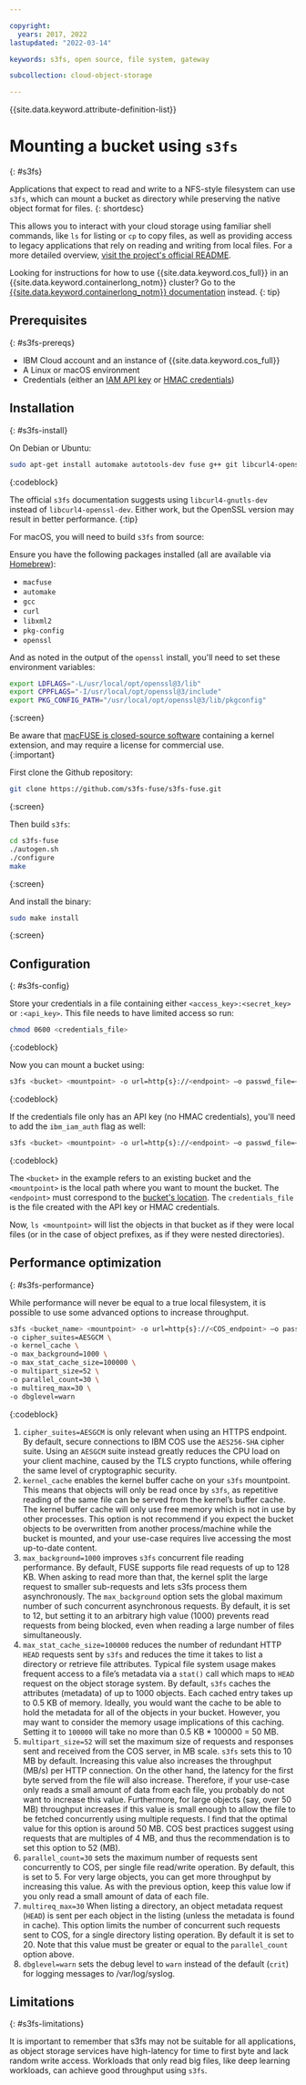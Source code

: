 ```yaml
---

copyright:
  years: 2017, 2022
lastupdated: "2022-03-14"

keywords: s3fs, open source, file system, gateway

subcollection: cloud-object-storage

---
```


{{site.data.keyword.attribute-definition-list}}

# Mounting a bucket using `s3fs`
{: #s3fs}

Applications that expect to read and write to a NFS-style filesystem can use `s3fs`, which can mount a bucket as directory while preserving the native object format for files. 
{: shortdesc}

This allows you to interact with your cloud storage using familiar shell commands, like `ls` for listing or `cp` to copy files, as well as providing access to legacy applications that rely on reading and writing from local files. For a more detailed overview, [visit the project's official README](https://github.com/s3fs-fuse/s3fs-fuse).

Looking for instructions for how to use {{site.data.keyword.cos_full}} in an {{site.data.keyword.containerlong_notm}} cluster? Go to the [{{site.data.keyword.containerlong_notm}} documentation](/docs/containers?topic=containers-object_storage) instead. 
{: tip}

## Prerequisites
{: #s3fs-prereqs}

* IBM Cloud account and an instance of {{site.data.keyword.cos_full}}
* A Linux or macOS environment
* Credentials (either an [IAM API key](/docs/cloud-object-storage/iam?topic=cloud-object-storage-iam-overview) or [HMAC credentials](/docs/cloud-object-storage?topic=cloud-object-storage-uhc-hmac-credentials-main))

## Installation
{: #s3fs-install}

On Debian or Ubuntu: 

```sh
sudo apt-get install automake autotools-dev fuse g++ git libcurl4-openssl-dev libfuse-dev libssl-dev libxml2-dev make pkg-config
```
{:codeblock}

The official `s3fs` documentation suggests using `libcurl4-gnutls-dev` instead of `libcurl4-openssl-dev`. Either work, but the OpenSSL version may result in better performance. 
{:tip}

For macOS, you will need to build `s3fs` from source:

Ensure you have the following packages installed (all are available via [Homebrew](https://brew.sh)):

- `macfuse`
- `automake`
- `gcc`
- `curl`
- `libxml2`
- `pkg-config`
- `openssl`

And as noted in the output of the `openssl` install, you'll need to set these environment variables:

```sh
export LDFLAGS="-L/usr/local/opt/openssl@3/lib"
export CPPFLAGS="-I/usr/local/opt/openssl@3/include"
export PKG_CONFIG_PATH="/usr/local/opt/openssl@3/lib/pkgconfig"
```
{:screen}

Be aware that [macFUSE is closed-source software](https://osxfuse.github.io) containing a kernel extension, and may require a license for commercial use.   
{:important}

First clone the Github repository:

```sh
git clone https://github.com/s3fs-fuse/s3fs-fuse.git 
```
{:screen}

Then build `s3fs`:

```sh
cd s3fs-fuse
./autogen.sh
./configure
make
```
{:screen}

And install the binary:

```sh
sudo make install
```
{:screen}

## Configuration
{: #s3fs-config}

Store your credentials in a file containing either `<access_key>:<secret_key>` or `:<api_key>`. This file needs to have limited access so run:

```sh
chmod 0600 <credentials_file> 
```
{:codeblock}

Now you can mount a bucket using:

```sh
s3fs <bucket> <mountpoint> -o url=http{s}://<endpoint> –o passwd_file=<credentials_file>
```
{:codeblock}

If the credentials file only has an API key (no HMAC credentials), you'll need to add the `ibm_iam_auth` flag as well:

```sh
s3fs <bucket> <mountpoint> -o url=http{s}://<endpoint> –o passwd_file=<credentials_file> -o ibm_iam_auth
```
{:codeblock}

The `<bucket>` in the example refers to an existing bucket and the `<mountpoint>` is the local path where you want to mount the bucket. The `<endpoint>` must correspond to the [bucket's location](/docs/cloud-object-storage/basics?topic=cloud-object-storage-endpoints). The `credentials_file` is the file created with the API key or HMAC credentials.

Now, `ls <mountpoint>` will list the objects in that bucket as if they were local files (or in the case of object prefixes, as if they were nested directories).

## Performance optimization
{: #s3fs-performance}

While performance will never be equal to a true local filesystem, it is possible to use some advanced options to increase throughput. 

```sh
s3fs <bucket_name> <mountpoint> -o url=http{s}://<COS_endpoint> –o passwd_file=<credentials_file> \
-o cipher_suites=AESGCM \
-o kernel_cache \
-o max_background=1000 \
-o max_stat_cache_size=100000 \
-o multipart_size=52 \
-o parallel_count=30 \
-o multireq_max=30 \
-o dbglevel=warn
```
{:codeblock}

1. `cipher_suites=AESGCM` is only relevant when using an HTTPS endpoint. By default, secure connections to IBM COS use the `AES256-SHA` cipher suite. Using an `AESGCM` suite instead greatly reduces the CPU load on your client machine, caused by the TLS crypto functions, while offering the same level of cryptographic security.
2. `kernel_cache` enables the kernel buffer cache on your `s3fs` mountpoint. This means that objects will only be read once by `s3fs`, as repetitive reading of the same file can be served from the kernel’s buffer cache. The kernel buffer cache will only use free memory which is not in use by other processes. This option is not recommend if you expect the bucket objects to be overwritten from another process/machine while the bucket is mounted, and your use-case requires live accessing the most up-to-date content. 
3. `max_background=1000` improves `s3fs` concurrent file reading performance. By default, FUSE supports file read requests of up to 128 KB. When asking to read more than that, the kernel split the large request to smaller sub-requests and lets s3fs process them asynchronously. The `max_background` option sets the global maximum number of such concurrent asynchronous requests. By default, it is set to 12, but setting it to an arbitrary high value (1000) prevents read requests from being blocked, even when reading a large number of files simultaneously.
4. `max_stat_cache_size=100000` reduces the number of redundant HTTP `HEAD` requests sent by `s3fs` and reduces the time it takes to list a directory or retrieve file attributes. Typical file system usage makes frequent access to a file’s metadata via a `stat()` call which maps to `HEAD` request on the object storage system. By default, `s3fs` caches the attributes (metadata) of up to 1000 objects. Each cached entry takes up to 0.5 KB of memory. Ideally, you would want the cache to be able to hold the metadata for all of the objects in your bucket. However, you may want to consider the memory usage implications of this caching. Setting it to `100000` will take no more than 0.5 KB * 100000 = 50 MB.
5. `multipart_size=52` will set the maximum size of requests and responses sent and received from the COS server, in MB scale. `s3fs` sets this to 10 MB by default. Increasing this value also increases the throughput (MB/s) per HTTP connection. On the other hand, the latency for the first byte served from the file will also increase. Therefore, if your use-case only reads a small amount of data from each file, you probably do not want to increase this value. Furthermore, for large objects (say, over 50 MB) throughput increases if this value is small enough to allow the file to be fetched concurrently using multiple requests. I find that the optimal value for this option is around 50 MB. COS best practices suggest using requests that are multiples of 4 MB, and thus the recommendation is to set this option to 52 (MB).
6. `parallel_count=30` sets the maximum number of requests sent concurrently to COS, per single file read/write operation. By default, this is set to 5. For very large objects, you can get more throughput by increasing this value. As with the previous option, keep this value low if you only read a small amount of data of each file.
7. `multireq_max=30` When listing a directory, an object metadata request (`HEAD`) is sent per each object in the listing (unless the metadata is found in cache). This option limits the number of concurrent such requests sent to COS, for a single directory listing operation. By default it is set to 20. Note that this value must be greater or equal to the `parallel_count` option above.
8. `dbglevel=warn` sets the debug level to `warn` instead of the default (`crit`) for logging messages to /var/log/syslog.

## Limitations
{: #s3fs-limitations}

It is important to remember that s3fs may not be suitable for all applications, as object storage services have high-latency for time to first byte and lack random write access. Workloads that only read big files, like deep learning workloads, can achieve good throughput using `s3fs`. 
